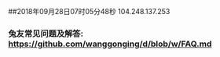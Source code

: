 ##2018年09月28日07时05分48秒 104.248.137.253
### 兔友常见问题及解答: https://github.com/wanggonging/d/blob/w/FAQ.md
